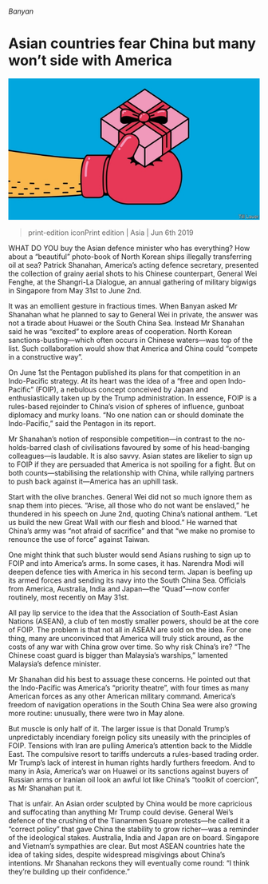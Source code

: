 ###### Banyan

# Asian countries fear China but many won’t side with America 

![image](images/20190608_asd000.jpg) 

> print-edition iconPrint edition | Asia | Jun 6th 2019 

WHAT DO YOU buy the Asian defence minister who has everything? How about a “beautiful” photo-book of North Korean ships illegally transferring oil at sea? Patrick Shanahan, America’s acting defence secretary, presented the collection of grainy aerial shots to his Chinese counterpart, General Wei Fenghe, at the Shangri-La Dialogue, an annual gathering of military bigwigs in Singapore from May 31st to June 2nd. 

It was an emollient gesture in fractious times. When Banyan asked Mr Shanahan what he planned to say to General Wei in private, the answer was not a tirade about Huawei or the South China Sea. Instead Mr Shanahan said he was “excited” to explore areas of cooperation. North Korean sanctions-busting—which often occurs in Chinese waters—was top of the list. Such collaboration would show that America and China could “compete in a constructive way”. 

On June 1st the Pentagon published its plans for that competition in an Indo-Pacific strategy. At its heart was the idea of a “free and open Indo-Pacific” (FOIP), a nebulous concept conceived by Japan and enthusiastically taken up by the Trump administration. In essence, FOIP is a rules-based rejoinder to China’s vision of spheres of influence, gunboat diplomacy and murky loans. “No one nation can or should dominate the Indo-Pacific,” said the Pentagon in its report. 

Mr Shanahan’s notion of responsible competition—in contrast to the no-holds-barred clash of civilisations favoured by some of his head-banging colleagues—is laudable. It is also savvy. Asian states are likelier to sign up to FOIP if they are persuaded that America is not spoiling for a fight. But on both counts—stabilising the relationship with China, while rallying partners to push back against it—America has an uphill task. 

Start with the olive branches. General Wei did not so much ignore them as snap them into pieces. “Arise, all those who do not want be enslaved,” he thundered in his speech on June 2nd, quoting China’s national anthem. “Let us build the new Great Wall with our flesh and blood.” He warned that China’s army was “not afraid of sacrifice” and that “we make no promise to renounce the use of force” against Taiwan. 

One might think that such bluster would send Asians rushing to sign up to FOIP and into America’s arms. In some cases, it has. Narendra Modi will deepen defence ties with America in his second term. Japan is beefing up its armed forces and sending its navy into the South China Sea. Officials from America, Australia, India and Japan—the “Quad”—now confer routinely, most recently on May 31st. 

All pay lip service to the idea that the Association of South-East Asian Nations (ASEAN), a club of ten mostly smaller powers, should be at the core of FOIP. The problem is that not all in ASEAN are sold on the idea. For one thing, many are unconvinced that America will truly stick around, as the costs of any war with China grow over time. So why risk China’s ire? “The Chinese coast guard is bigger than Malaysia’s warships,” lamented Malaysia’s defence minister. 

Mr Shanahan did his best to assuage these concerns. He pointed out that the Indo-Pacific was America’s “priority theatre”, with four times as many American forces as any other American military command. America’s freedom of navigation operations in the South China Sea were also growing more routine: unusually, there were two in May alone. 

But muscle is only half of it. The larger issue is that Donald Trump’s unpredictably incendiary foreign policy sits uneasily with the principles of FOIP. Tensions with Iran are pulling America’s attention back to the Middle East. The compulsive resort to tariffs undercuts a rules-based trading order. Mr Trump’s lack of interest in human rights hardly furthers freedom. And to many in Asia, America’s war on Huawei or its sanctions against buyers of Russian arms or Iranian oil look an awful lot like China’s “toolkit of coercion”, as Mr Shanahan put it. 

That is unfair. An Asian order sculpted by China would be more capricious and suffocating than anything Mr Trump could devise. General Wei’s defence of the crushing of the Tiananmen Square protests—he called it a “correct policy” that gave China the stability to grow richer—was a reminder of the ideological stakes. Australia, India and Japan are on board. Singapore and Vietnam’s sympathies are clear. But most ASEAN countries hate the idea of taking sides, despite widespread misgivings about China’s intentions. Mr Shanahan reckons they will eventually come round: “I think they’re building up their confidence.” 

